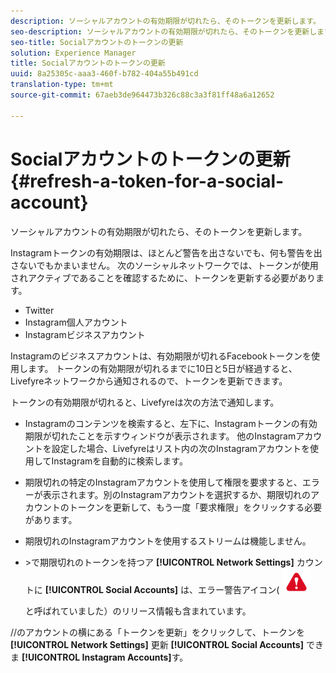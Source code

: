 ```yaml
---
description: ソーシャルアカウントの有効期限が切れたら、そのトークンを更新します。
seo-description: ソーシャルアカウントの有効期限が切れたら、そのトークンを更新します。
seo-title: Socialアカウントのトークンの更新
solution: Experience Manager
title: Socialアカウントのトークンの更新
uuid: 8a25305c-aaa3-460f-b782-404a55b491cd
translation-type: tm+mt
source-git-commit: 67aeb3de964473b326c88c3a3f81ff48a6a12652

---
```



# Socialアカウントのトークンの更新{#refresh-a-token-for-a-social-account}

ソーシャルアカウントの有効期限が切れたら、そのトークンを更新します。

Instagramトークンの有効期限は、ほとんど警告を出さないでも、何も警告を出さないでもかまいません。 次のソーシャルネットワークでは、トークンが使用されアクティブであることを確認するために、トークンを更新する必要があります。

* Twitter
* Instagram個人アカウント
* Instagramビジネスアカウント

Instagramのビジネスアカウントは、有効期限が切れるFacebookトークンを使用します。 トークンの有効期限が切れるまでに10日と5日が経過すると、Livefyreネットワークから通知されるので、トークンを更新できます。

トークンの有効期限が切れると、Livefyreは次の方法で通知します。

* Instagramのコンテンツを検索すると、左下に、Instagramトークンの有効期限が切れたことを示すウィンドウが表示されます。 他のInstagramアカウントを設定した場合、Livefyreはリスト内の次のInstagramアカウントを使用してInstagramを自動的に検索します。
* 期限切れの特定のInstagramアカウントを使用して権限を要求すると、エラーが表示されます。別のInstagramアカウントを選択するか、期限切れのアカウントのトークンを更新して、もう一度「要求権限」をクリックする必要があります。
* 期限切れのInstagramアカウントを使用するストリームは機能しません。
* &gt;で期限切れのトークンを持つア **[!UICONTROL Network Settings]** カウントに **[!UICONTROL Social Accounts]** は、エラー警告アイコン( ![](assets/warningError.png)

   と呼ばれていました）のリリース情報も含まれています。

//のアカウントの横にある「トークンを更新」をクリックして、トークンを **[!UICONTROL Network Settings]** 更新 **[!UICONTROL Social Accounts]** できま **[!UICONTROL Instagram Accounts]**&#x200B;す。
